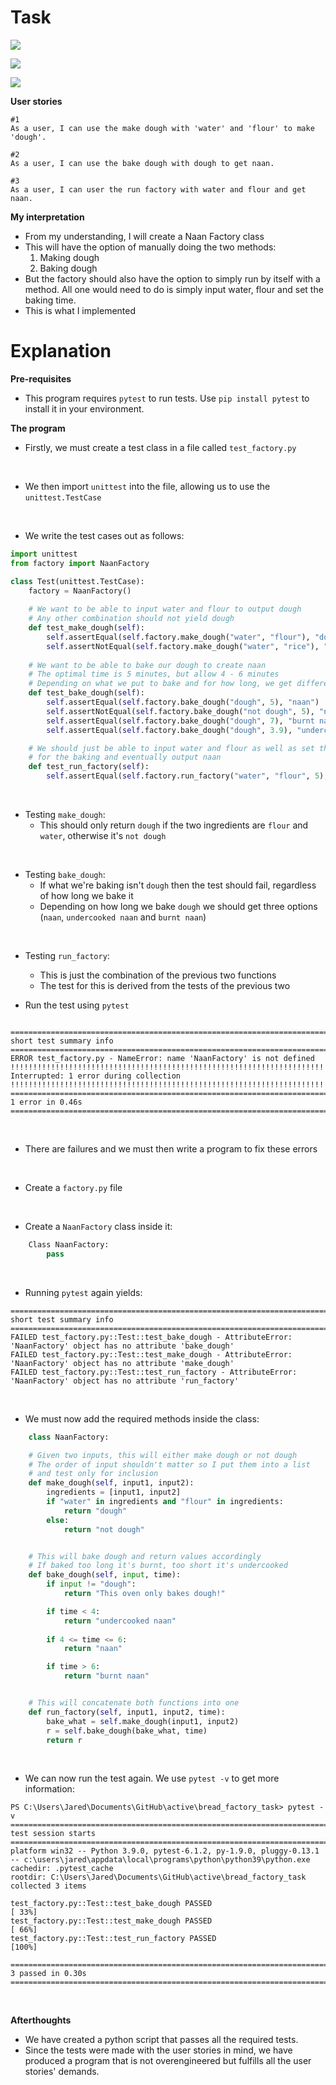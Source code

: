 # Task

![](images/t1.png)

![](images/t2.png)

![](images/t3.png)

**User stories**
```
#1
As a user, I can use the make dough with 'water' and 'flour' to make 'dough'.

#2
As a user, I can use the bake dough with dough to get naan.

#3
As a user, I can user the run factory with water and flour and get naan.
```

**My interpretation**
- From my understanding, I will create a Naan Factory class
- This will have the option of manually doing the two methods:
    1. Making dough
    2. Baking dough
- But the factory should also have the option to simply run by itself with a method. All one would need to do is simply input water, flour and set the baking time.
- This is what I implemented

# Explanation

**Pre-requisites**
- This program requires ```pytest``` to run tests. Use ```pip install pytest``` to install it in your environment.

**The program**
- Firstly, we must create a test class in a file called ```test_factory.py```

<br>

- We then import ```unittest``` into the file, allowing us to use the ```unittest.TestCase```

<br>

- We write the test cases out as follows:
```python
import unittest
from factory import NaanFactory

class Test(unittest.TestCase):
    factory = NaanFactory()
    
    # We want to be able to input water and flour to output dough
    # Any other combination should not yield dough
    def test_make_dough(self):
        self.assertEqual(self.factory.make_dough("water", "flour"), "dough")
        self.assertNotEqual(self.factory.make_dough("water", "rice"), "dough")
    
    # We want to be able to bake our dough to create naan
    # The optimal time is 5 minutes, but allow 4 - 6 minutes
    # Depending on what we put to bake and for how long, we get different results
    def test_bake_dough(self):
        self.assertEqual(self.factory.bake_dough("dough", 5), "naan")
        self.assertNotEqual(self.factory.bake_dough("not dough", 5), "naan")
        self.assertEqual(self.factory.bake_dough("dough", 7), "burnt naan")
        self.assertEqual(self.factory.bake_dough("dough", 3.9), "undercooked naan")

    # We should just be able to input water and flour as well as set the timing
    # for the baking and eventually output naan
    def test_run_factory(self):
        self.assertEqual(self.factory.run_factory("water", "flour", 5), "naan") 
```

<br>

- Testing ```make_dough```:
    - This should only return ```dough``` if the two ingredients are ```flour``` and ```water```, otherwise it's ```not dough```

<br>

- Testing ```bake_dough```:
    - If what we're baking isn't ```dough``` then the test should fail, regardless of how long we bake it
    - Depending on how long we bake ```dough``` we should get three options (```naan```, ```undercooked naan``` and ```burnt naan```)

<br>

- Testing ```run_factory```:
    - This is just the combination of the previous two functions
    - The test for this is derived from the tests of the previous two


- Run the test using ```pytest```
```

================================================================================================= short test summary info ================================================================================================== 
ERROR test_factory.py - NameError: name 'NaanFactory' is not defined
!!!!!!!!!!!!!!!!!!!!!!!!!!!!!!!!!!!!!!!!!!!!!!!!!!!!!!!!!!!!!!!!!!!!!!!!!!!!!!!!!!!!!!!!!! Interrupted: 1 error during collection !!!!!!!!!!!!!!!!!!!!!!!!!!!!!!!!!!!!!!!!!!!!!!!!!!!!!!!!!!!!!!!!!!!!!!!!!!!!!!!!!!!!!!!!!! 
===================================================================================================== 1 error in 0.46s =====================================================================================================
```

<br>

- There are failures and we must then write a program to fix these errors

<br>

- Create a ```factory.py``` file

<br>

- Create a ```NaanFactory``` class inside it:
```python
    Class NaanFactory:
        pass
```

<br>

- Running ```pytest``` again yields:
```
================================================================================================= short test summary info ==================================================================================================
FAILED test_factory.py::Test::test_bake_dough - AttributeError: 'NaanFactory' object has no attribute 'bake_dough'
FAILED test_factory.py::Test::test_make_dough - AttributeError: 'NaanFactory' object has no attribute 'make_dough'
FAILED test_factory.py::Test::test_run_factory - AttributeError: 'NaanFactory' object has no attribute 'run_factory'
```
<br>

- We must now add the required methods inside the class:
```python
    class NaanFactory:

    # Given two inputs, this will either make dough or not dough
    # The order of input shouldn't matter so I put them into a list
    # and test only for inclusion
    def make_dough(self, input1, input2):
        ingredients = [input1, input2]
        if "water" in ingredients and "flour" in ingredients:
            return "dough"
        else:
            return "not dough"


    # This will bake dough and return values accordingly
    # If baked too long it's burnt, too short it's undercooked
    def bake_dough(self, input, time):
        if input != "dough":
            return "This oven only bakes dough!"

        if time < 4:
            return "undercooked naan"
        
        if 4 <= time <= 6:
            return "naan"

        if time > 6:
            return "burnt naan"


    # This will concatenate both functions into one
    def run_factory(self, input1, input2, time):
        bake_what = self.make_dough(input1, input2)
        r = self.bake_dough(bake_what, time)
        return r
```

<br>

- We can now run the test again. We use ```pytest -v``` to get more information:
```
PS C:\Users\Jared\Documents\GitHub\active\bread_factory_task> pytest -v
=================================================================================================== test session starts ==================================================================================================== 
platform win32 -- Python 3.9.0, pytest-6.1.2, py-1.9.0, pluggy-0.13.1 -- c:\users\jared\appdata\local\programs\python\python39\python.exe
cachedir: .pytest_cache
rootdir: C:\Users\Jared\Documents\GitHub\active\bread_factory_task
collected 3 items                                                                                                                                                                                                            

test_factory.py::Test::test_bake_dough PASSED                                                                                                                                                                         [ 33%] 
test_factory.py::Test::test_make_dough PASSED                                                                                                                                                                         [ 66%] 
test_factory.py::Test::test_run_factory PASSED                                                                                                                                                                        [100%] 

==================================================================================================== 3 passed in 0.30s ===================================================================================================== 
```

<br>

**Afterthoughts**

- We have created a python script that passes all the required tests. 
- Since the tests were made with the user stories in mind, we have produced a program that is not overengineered but fulfills all the user stories' demands.
